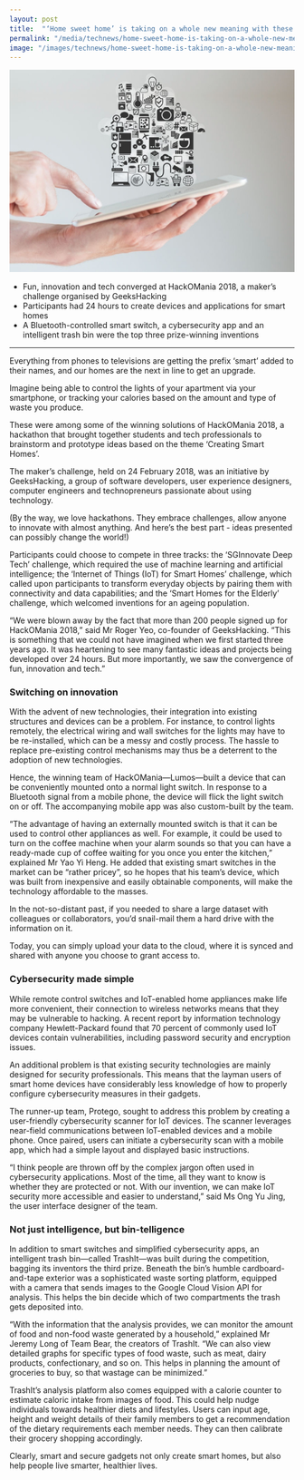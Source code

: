 ```yaml
---
layout: post
title:  "‘Home sweet home’ is taking on a whole new meaning with these cool inventions"
permalink: "/media/technews/home-sweet-home-is-taking-on-a-whole-new-meaning"
image: "/images/technews/home-sweet-home-is-taking-on-a-whole-new-meaning-part-1.png"
---
```


![‘Home sweet home’ is taking on a whole new meaning with these cool inventions](/images/technews/home-sweet-home-is-taking-on-a-whole-new-meaning-part-1.png)

* Fun, innovation and tech converged at HackOMania 2018, a maker’s challenge organised by GeeksHacking
* Participants had 24 hours to create devices and applications for smart homes
* A Bluetooth-controlled smart switch, a cybersecurity app and an intelligent trash bin were the top three prize-winning inventions

---

Everything from phones to televisions are getting the prefix ‘smart’ added to their names, and our homes are the next in line to get an upgrade.

Imagine being able to control the lights of your apartment via your smartphone, or tracking your calories based on the amount and type of waste you produce.

These were among some of the winning solutions of HackOMania 2018, a hackathon that brought together students and tech professionals to brainstorm and prototype ideas based on the theme ‘Creating Smart Homes’.

The maker’s challenge, held on 24 February 2018, was an initiative by GeeksHacking, a group of software developers, user experience designers, computer engineers and technopreneurs passionate about using technology.

(By the way, we love hackathons. They embrace challenges, allow anyone to innovate with almost anything. And here’s the best part -  ideas presented can possibly change the world!)

Participants could choose to compete in three tracks: the ‘SGInnovate Deep Tech’ challenge, which required the use of machine learning and artificial intelligence; the ‘Internet of Things (IoT) for Smart Homes’ challenge, which called upon participants to transform everyday objects by pairing them with connectivity and data capabilities; and the ‘Smart Homes for the Elderly’ challenge, which welcomed inventions for an ageing population.

“We were blown away by the fact that more than 200 people signed up for HackOMania 2018,” said Mr Roger Yeo, co-founder of GeeksHacking. “This is something that we could not have imagined when we first started three years ago. It was heartening to see many fantastic ideas and projects being developed over 24 hours. But more importantly, we saw the convergence of fun, innovation and tech.”

### **Switching on innovation**
With the advent of new technologies, their integration into existing structures and devices can be a problem. For instance, to control lights remotely, the electrical wiring and wall switches for the lights may have to be re-installed, which can be a messy and costly process. The hassle to replace pre-existing control mechanisms may thus be a deterrent to the adoption of new technologies.

Hence, the winning team of HackOMania—Lumos—built a device that can be conveniently mounted onto a normal light switch. In response to a Bluetooth signal from a mobile phone, the device will flick the light switch on or off. The accompanying mobile app was also custom-built by the team.

“The advantage of having an externally mounted switch is that it can be used to control other appliances as well. For example, it could be used to turn on the coffee machine when your alarm sounds so that you can have a ready-made cup of coffee waiting for you once you enter the kitchen,” explained Mr Yao Yi Heng. He added that existing smart switches in the market can be “rather pricey”, so he hopes that his team’s device, which was built from inexpensive and easily obtainable components, will make the technology affordable to the masses.

In the not-so-distant past, if you needed to share a large dataset with colleagues or collaborators, you’d snail-mail them a hard drive with the information on it.

Today, you can simply upload your data to the cloud, where it is synced and shared with anyone you choose to grant access to.

### **Cybersecurity made simple**
While remote control switches and IoT-enabled home appliances make life more convenient, their connection to wireless networks means that they may be vulnerable to hacking. A recent report by information technology company Hewlett-Packard found that 70 percent of commonly used IoT devices contain vulnerabilities, including password security and encryption issues.

An additional problem is that existing security technologies are mainly designed for security professionals. This means that the layman users of smart home devices have considerably less knowledge of how to properly configure cybersecurity measures in their gadgets.

The runner-up team, Protego, sought to address this problem by creating a user-friendly cybersecurity scanner for IoT devices. The scanner leverages near-field communications between IoT-enabled devices and a mobile phone. Once paired, users can initiate a cybersecurity scan with a mobile app, which had a simple layout and displayed basic instructions.

“I think people are thrown off by the complex jargon often used in cybersecurity applications. Most of the time, all they want to know is whether they are protected or not. With our invention, we can make IoT security more accessible and easier to understand,” said Ms Ong Yu Jing, the user interface designer of the team.

### **Not just intelligence, but bin-telligence**
In addition to smart switches and simplified cybersecurity apps, an intelligent trash bin—called TrashIt—was built during the competition, bagging its inventors the third prize. Beneath the bin’s humble cardboard-and-tape exterior was a sophisticated waste sorting platform, equipped with a camera that sends images to the Google Cloud Vision API for analysis. This helps the bin decide which of two compartments the trash gets deposited into.

“With the information that the analysis provides, we can monitor the amount of food and non-food waste generated by a household,” explained Mr Jeremy Long of Team Bear, the creators of TrashIt. “We can also view detailed graphs for specific types of food waste, such as meat, dairy products, confectionary, and so on. This helps in planning the amount of groceries to buy, so that wastage can be minimized.”

TrashIt’s analysis platform also comes equipped with a calorie counter to estimate caloric intake from images of food. This could help nudge individuals towards healthier diets and lifestyles. Users can input age, height and weight details of their family members to get a recommendation of the dietary requirements each member needs. They can then calibrate their grocery shopping accordingly.

Clearly, smart and secure gadgets not only create smart homes, but also help people live smarter, healthier lives.
